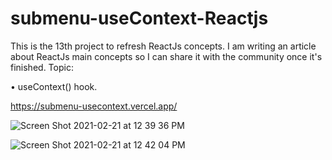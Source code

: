 # submenu-useContext-Reactjs

This is the 13th project to refresh ReactJs concepts. I am writing an article about ReactJs main concepts so I can share it with the community once it's finished.
Topic:

• useContext() hook.


https://submenu-usecontext.vercel.app/

![Screen Shot 2021-02-21 at 12 39 36 PM](https://user-images.githubusercontent.com/60779542/108619963-037b2e00-7442-11eb-810d-755f36673d8e.png)


![Screen Shot 2021-02-21 at 12 42 04 PM](https://user-images.githubusercontent.com/60779542/108620013-5e148a00-7442-11eb-8c50-bb4a80cc4216.png)
